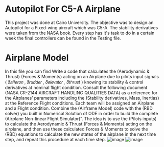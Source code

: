 # Autopilot For C5-A Airplane
This project was done at Cairo University. The objective was to design an Autopilot for a Fixed-wing aircraft which was C5-A. The stability derivatives were taken from the NASA book. Every step has it's task to do in a certain week the final controllers can be found in the Testing file.
# Airplane Model
In this file you can find Write a code that calculates the (Aerodynamic & Thrust) (Forces & Moments) acting on an Airplane due to pilots input signals ( 𝛿𝑎𝑖𝑙𝑒𝑟𝑜𝑛 , 𝛿𝑟𝑢𝑑𝑑𝑒𝑟 , 𝛿𝑒𝑙𝑒𝑣𝑎𝑡𝑜𝑟 , 𝛿𝑡ℎ𝑟𝑢𝑠𝑡 ) knowing its stability & control derivatives at nominal flight condition. 
Consult the following document (NASA CR-2144 AIRCRAFT HANDLING QUALITIES DATA) as a reference for the Airplanes’ parameters including the (Stability derivatives, Mass, Inertias) at the Reference Flight conditions. Each team will be assigned an Airplane and a Flight condition. 
Combine the (Airframe Model) code with the (RBD solver) you built in Numerical Solution of ODE in order to build the complete (Airplane Non-linear Flight Simulator)”. The idea is to use the (Pilots inputs) to calculate the Aerodynamic & Thrust (Forces & Moments) acting on the airplane, and then use these calculated Forces & Moments to solve the (RBD) equations to calculate the new states of the 
airplane in the next time step, and repeat this procedure at each time step. 
![image](https://github.com/user-attachments/assets/36b474c3-e602-4d0c-b3e2-a9ce70abd38b)
![image](https://github.com/user-attachments/assets/2dc911f1-1168-4664-b25d-662d5e92b7d2)

